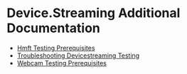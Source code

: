 # Device.Streaming Additional Documentation
- [Hmft Testing Prerequisites](hmft-testing-prerequisites.md)
- [Troubleshooting Devicestreaming Testing](troubleshooting-devicestreaming-testing.md)
- [Webcam Testing Prerequisites](webcam-testing-prerequisites.md)
